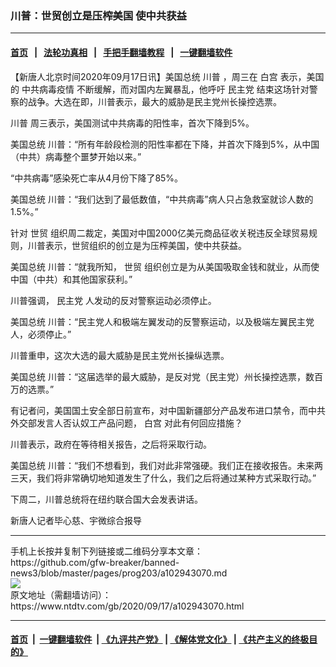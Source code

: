 ### 川普：世贸创立是压榨美国 使中共获益
------------------------

#### [首页](https://github.com/gfw-breaker/banned-news3/blob/master/README.md) &nbsp;&nbsp;|&nbsp;&nbsp; [法轮功真相](https://github.com/begood0513/basic/blob/master/README.md)  &nbsp;&nbsp;|&nbsp;&nbsp; [手把手翻墙教程](https://github.com/gfw-breaker/guides/wiki)  &nbsp;&nbsp;|&nbsp;&nbsp; [一键翻墙软件](https://github.com/gfw-breaker/nogfw/blob/master/README.md)  



<div><div class="post_content" itemprop="articleBody">
 <p>
  【新唐人北京时间2020年09月17日讯】美国总统
  <ok href="https://www.ntdtv.com/gb/川普.htm">
   川普
  </ok>
  ，周三在
  <ok href="https://www.ntdtv.com/gb/白宫.htm">
   白宫
  </ok>
  表示，美国的
  <ok href="https://www.ntdtv.com/gb/中共病毒疫情.htm">
   中共病毒疫情
  </ok>
  不断缓解，而对国内左翼暴乱，他呼吁
  <ok href="https://www.ntdtv.com/gb/民主党.htm">
   民主党
  </ok>
  结束这场针对警察的战争。大选在即，川普表示，最大的威胁是民主党州长操控选票。
 </p>
 <p>
  <ok href="https://www.ntdtv.com/gb/川普.htm">
   川普
  </ok>
  周三表示，美国测试中共病毒的阳性率，首次下降到5%。
 </p>
 <p>
  美国总统 川普：“所有年龄段检测的阳性率都在下降，并首次下降到5%，从中国（中共）病毒整个噩梦开始以来。”
 </p>
 <p>
  “中共病毒”感染死亡率从4月份下降了85%。
 </p>
 <p>
  美国总统 川普：“我们达到了最低数值，“中共病毒”病人只占急救室就诊人数的1.5%。”
 </p>
 <p>
  针对
  <ok href="https://www.ntdtv.com/gb/世贸.htm">
   世贸
  </ok>
  组织周二裁定，美国对中国2000亿美元商品征收关税违反全球贸易规则，川普表示，世贸组织的创立是为压榨美国，使中共获益。
 </p>
 <p>
  美国总统 川普：“就我所知，
  <ok href="https://www.ntdtv.com/gb/世贸.htm">
   世贸
  </ok>
  组织创立是为从美国吸取金钱和就业，从而使中国（中共）和其他国家获利。”
 </p>
 <p>
  川普强调，
  <ok href="https://www.ntdtv.com/gb/民主党.htm">
   民主党
  </ok>
  人发动的反对警察运动必须停止。
 </p>
 <p>
  美国总统 川普：“民主党人和极端左翼发动的反警察运动，以及极端左翼民主党人，必须停止。”
 </p>
 <p>
  川普重申，这次大选的最大威胁是民主党州长操纵选票。
 </p>
 <p>
  美国总统 川普：“这届选举的最大威胁，是反对党（民主党）州长操控选票，数百万的选票。”
 </p>
 <p>
  有记者问，美国国土安全部日前宣布，对中国新疆部分产品发布进口禁令，而中共外交部发言人否认奴工产品问题，
  <ok href="https://www.ntdtv.com/gb/白宫.htm">
   白宫
  </ok>
  对此有何回应措施？
 </p>
 <p>
  川普表示，政府在等待相关报告，之后将采取行动。
 </p>
 <p>
  美国总统 川普：“我们不想看到，我们对此非常强硬。我们正在接收报告。未来两三天，我们将非常确切地知道发生了什么，我们之后将通过某种方式采取行动。”
 </p>
 <p>
  下周二，川普总统将在纽约联合国大会发表讲话。
 </p>
 <p>
  新唐人记者毕心慈、宇微综合报导
 </p>
 <div class="single_ad">
 </div>
</div>
</div>
<hr/>
手机上长按并复制下列链接或二维码分享本文章：<br/>
https://github.com/gfw-breaker/banned-news3/blob/master/pages/prog203/a102943070.md <br/>
<a href='https://github.com/gfw-breaker/banned-news3/blob/master/pages/prog203/a102943070.md'><img src='https://github.com/gfw-breaker/banned-news3/blob/master/pages/prog203/a102943070.md.png'/></a> <br/>
原文地址（需翻墙访问）：https://www.ntdtv.com/gb/2020/09/17/a102943070.html


------------------------
#### [首页](https://github.com/gfw-breaker/banned-news3/blob/master/README.md) &nbsp;|&nbsp; [一键翻墙软件](https://github.com/gfw-breaker/nogfw/blob/master/README.md) &nbsp;| [《九评共产党》](https://github.com/gfw-breaker/9ping.md/blob/master/README.md#九评之一评共产党是什么) | [《解体党文化》](https://github.com/gfw-breaker/jtdwh.md/blob/master/README.md) | [《共产主义的终极目的》](https://github.com/gfw-breaker/gczydzjmd.md/blob/master/README.md)


<img src='http://gfw-breaker.win/banned-news3/pages/prog203/a102943070.md' width='0px' height='0px'/>